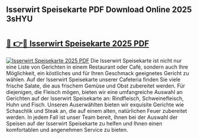 ## Isserwirt Speisekarte PDF Download Online 2025 3sHYU

# <h2><a href="http://gc61li2.nevu.top/?p=Isserwirt+Speisekarte">🔗 👉🔴 Isserwirt Speisekarte 2025 PDF</a></h2>

[![Isserwirt Speisekarte 2025 PDF](https://i.imgur.com/dBaPXMq.png)](http://gc61li2.nevu.top/?p=Isserwirt+Speisekarte)
Die Isserwirt Speisekarte ist nicht nur eine Liste von Gerichten in einem Restaurant oder Café, sondern auch Ihre Möglichkeit, ein köstliches und für Ihren Geschmack geeignetes Gericht zu wählen. Auf der Isserwirt Speisekarte unserer Cafeteria finden Sie viele frische Salate, die aus frischem Gemüse und Obst zubereitet werden. Für diejenigen, die Fleisch mögen, bieten wir eine umfangreiche Auswahl an Gerichten auf der Isserwirt Speisekarte an: Rindfleisch, Schweinefleisch, Huhn und Fisch. Unseren Auserwählten bieten wir exquisite Gerichte wie Schaschlik und Steak an, die auf einem alten, natürlichen Feuer zubereitet werden. In jedem Fall ist unser Team bereit, Ihnen bei der Auswahl der Speisen auf der Isserwirt Speisekarte zu helfen und Ihnen einen komfortablen und angenehmen Service zu bieten.
